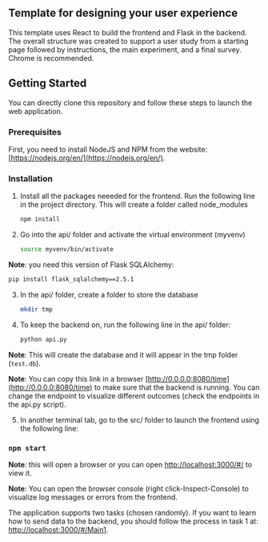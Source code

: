 ## Template for designing your user experience

This template uses React to build the frontend and Flask in the backend. The overall structure was created to support a user study from a starting page followed by instructions, the main experiment, and a final survey. Chrome is recommended. 

## Getting Started
You can directly clone this repository and follow these steps to launch the web application. 

### Prerequisites
First, you need to install NodeJS and NPM from the website: [https://nodejs.org/en/](https://nodejs.org/en/). 

### Installation
1. Install all the packages neeeded for the frontend. Run the following line in the project directory. This will create a folder called node_modules
   ```sh
   npm install
   ```

2. Go into the api/ folder and activate the virtual environment (myvenv)
   ```sh
   source myvenv/bin/activate
   ```

**Note**: you need this version of Flask SQLAlchemy:
   ```sh
   pip install flask_sqlalchemy==2.5.1
   ```

3. In the api/ folder, create a folder to store the database
   ```sh
   mkdir tmp
   ```

4. To keep the backend on, run the following line in the api/ folder:
   ```sh
   python api.py
   ```
**Note**: This will create the database and it will appear in the tmp folder (`test.db`). 

**Note**: You can copy this link in a browser [http://0.0.0.0:8080/time](http://0.0.0.0:8080/time) to make sure that the backend is running. You can change the endpoint to visualize different outcomes (check the endpoints in the api.py script). 

5. In another terminal tab, go to the src/ folder to launch the frontend using the following line:
### `npm start`
**Note**: this will open a browser or you can open [http://localhost:3000/#/](http://localhost:3000/#/) to view it. 

**Note**: You can open the browser console (right click-Inspect-Console) to visualize log messages or errors from the frontend. 

The application supports two tasks (chosen randomly). If you want to learn how to send data to the backend, you should follow the process in task 1 at: [http://localhost:3000/#/Main1](http://localhost:3000/#/Main1). 